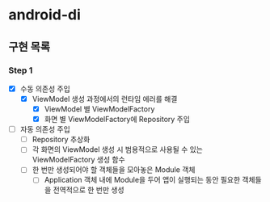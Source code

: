 # android-di

## 구현 목록
### Step 1
- [x] 수동 의존성 주입
  - [x] ViewModel 생성 과정에서의 런타임 에러를 해결
    - [x] ViewModel 별 ViewModelFactory
    - [x] 화면 별 ViewModelFactory에 Repository 주입

- [ ] 자동 의존성 주입
  - [ ] Repository 추상화
  - [ ] 각 화면의 ViewModel 생성 시 범용적으로 사용될 수 있는 ViewModelFactory 생성 함수
  - [ ] 한 번만 생성되어야 할 객체들을 모아놓은 Module 객체
    - [ ] Application 객체 내에 Module을 두어 앱이 실행되는 동안 필요한 객체들을 전역적으로 한 번만 생성
